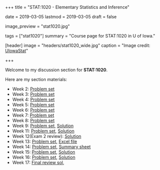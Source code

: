 +++
title = "STAT:1020 - Elementary Statistics and Inference"

date = 2019-03-05
lastmod = 2019-03-05
draft = false

image_preview = "stat1020.jpg"

tags = ["stat1020"]
summary = "Course page for STAT:1020 in U of Iowa."

[header]
image = "headers/stat1020_wide.jpg"
caption = "Image credit: [UIowaStat](https://stat.uiowa.edu/)"

+++

Welcome to my discussion section for **STAT:1020**.

Here are my section materials:

- Week 2: [Problem set](https://raw.githubusercontent.com/issactoast/EnBlog/master/static/files/week2.pdf)
- Week 3: [Problem set](https://raw.githubusercontent.com/issactoast/EnBlog/master/static/files/week3.pdf)
- Week 4: [Problem set](https://raw.githubusercontent.com/issactoast/EnBlog/master/static/files/week4.pdf)
- Week 5: [Problem set](https://raw.githubusercontent.com/issactoast/EnBlog/master/static/files/week5.pdf)
- Week 6: [Problem set](https://raw.githubusercontent.com/issactoast/EnBlog/master/static/files/week6.pdf)
- Week 7: [Problem set](https://raw.githubusercontent.com/issactoast/EnBlog/master/static/files/week7.pdf)
- Week 8: [Problem set](https://raw.githubusercontent.com/issactoast/EnBlog/master/static/files/week8.pdf)
- Week 9: [Problem set](https://raw.githubusercontent.com/issactoast/EnBlog/master/static/files/week9.pdf),    [Solution](https://raw.githubusercontent.com/issactoast/EnBlog/master/static/files/week9_sol.pdf)
- Week 11: [Problem set](https://raw.githubusercontent.com/issactoast/EnBlog/master/static/files/week11.pdf), [Solution](https://raw.githubusercontent.com/issactoast/EnBlog/master/static/files/week11_sol.pdf)
- Week 12(Exam 2 review): [Solution](https://raw.githubusercontent.com/issactoast/EnBlog/master/static/files/exam2_review.pdf)
- Week 13: [Problem set](https://raw.githubusercontent.com/issactoast/EnBlog/master/static/files/week13.pdf), [Excel file](https://raw.githubusercontent.com/issactoast/EnBlog/master/static/files/week13.xlsx)
- Week 14: [Problem set](https://raw.githubusercontent.com/issactoast/EnBlog/master/static/files/week14.pdf), [Summary sheet](https://raw.githubusercontent.com/issactoast/EnBlog/master/static/files/textbook_summary.png)
- Week 15: [Problem set](https://raw.githubusercontent.com/issactoast/EnBlog/master/static/files/week15.pdf), [Solution](https://raw.githubusercontent.com/issactoast/EnBlog/master/static/files/week15_sol.pdf)
- Week 16: [Problem set](https://raw.githubusercontent.com/issactoast/EnBlog/master/static/files/week16.pdf), [Solution](https://raw.githubusercontent.com/issactoast/EnBlog/master/static/files/week16_sol.pdf)
- Week 17: [Final review sol](https://raw.githubusercontent.com/issactoast/EnBlog/master/static/files/finalreview_sol.pdf),
